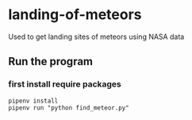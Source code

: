 # landing-of-meteors
Used to get landing sites of meteors using NASA data


## Run the program

### first install require packages

```
pipenv install 
pipenv run "python find_meteor.py"
```
